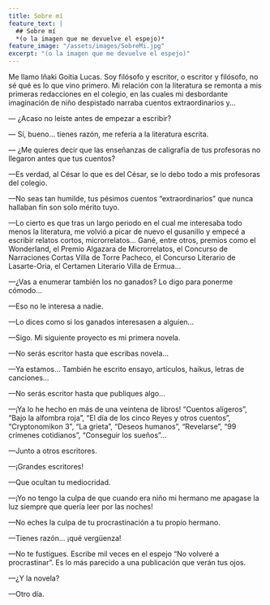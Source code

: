```yaml
---
title: Sobre mí
feature_text: |
  ## Sobre mí
  *(o la imagen que me devuelve el espejo)*
feature_image: "/assets/images/SobreMi.jpg"
excerpt: "(o la imagen que me devuelve el espejo)"
---
```


Me llamo Iñaki Goitia Lucas. Soy filósofo y escritor, o escritor y filósofo, no sé qué es lo que vino primero. Mi relación con la literatura se remonta a mis primeras redacciones en el colegio, en las cuales mi desbordante imaginación de niño despistado narraba cuentos extraordinarios y…

— ¿Acaso no leíste antes de empezar a escribir?

— Sí, bueno… tienes razón, me refería a la literatura escrita.

— ¿Me quieres decir que las enseñanzas de caligrafía de tus profesoras no llegaron antes que tus cuentos?

—Es verdad, al César lo que es del César, se lo debo todo a mis profesoras del colegio.

—No seas tan humilde, tus pésimos cuentos “extraordinarios” que nunca hallaban fin son solo mérito tuyo.

—Lo cierto es que tras un largo periodo en el cual me interesaba todo menos la literatura, me volvió a picar de nuevo el gusanillo y empecé a escribir relatos cortos, microrrelatos… Gané, entre otros, premios como el Wonderland, el Premio Algazara de Microrrelatos, el Concurso de Narraciones Cortas Villa de Torre Pacheco, el Concurso Literario de Lasarte-Oria, el Certamen Literario Villa de Ermua…

—¿Vas a enumerar también los no ganados? Lo digo para ponerme cómodo…

—Eso no le interesa a nadie.

—Lo dices como si los ganados interesasen a alguien…

—Sigo. Mi siguiente proyecto es mi primera novela.

—No serás escritor hasta que escribas novela…

—Ya estamos… También he escrito ensayo, artículos, haikus, letras de canciones…

—No serás escritor hasta que publiques algo…

—¡Ya lo he hecho en más de una veintena de libros! “Cuentos alígeros”, “Bajo la alfombra roja”, “El día de los cinco Reyes y otros cuentos”, “Cryptonomikon 3”, “La grieta”, “Deseos humanos”, “Revelarse”, “99 crímenes cotidianos”, “Conseguir los sueños”…

—Junto a otros escritores.

—¡Grandes escritores!

—Que ocultan tu mediocridad.

—¡Yo no tengo la culpa de que cuando era niño mi hermano me apagase la luz siempre que quería leer por las noches!

—No eches la culpa de tu procrastinación a tu propio hermano.

—Tienes razón… ¡qué vergüenza!

—No te fustigues. Escribe mil veces en el espejo “No volveré a procrastinar”. Es lo más parecido a una publicación que verán tus ojos.

—¿Y la novela?

—Otro día.